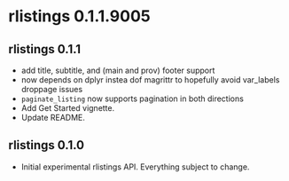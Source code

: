 # rlistings 0.1.1.9005

## rlistings 0.1.1
 * add title, subtitle, and (main and prov) footer support
 * now depends on dplyr instea dof magrittr to hopefully avoid var_labels droppage issues
 * `paginate_listing` now supports pagination in both directions
 * Add Get Started vignette.
 * Update README.

## rlistings 0.1.0
 * Initial experimental rlistings API. Everything subject to change.
